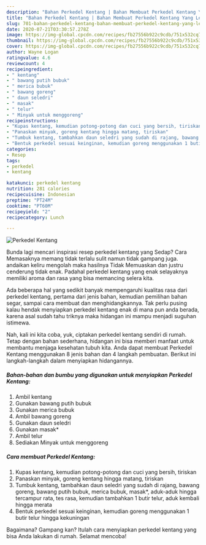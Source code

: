 ```yaml
---
description: "Bahan Perkedel Kentang | Bahan Membuat Perkedel Kentang Yang Lezat Sekali"
title: "Bahan Perkedel Kentang | Bahan Membuat Perkedel Kentang Yang Lezat Sekali"
slug: 701-bahan-perkedel-kentang-bahan-membuat-perkedel-kentang-yang-lezat-sekali
date: 2020-07-21T03:30:57.278Z
image: https://img-global.cpcdn.com/recipes/fb27556b922c9cdb/751x532cq70/perkedel-kentang-foto-resep-utama.jpg
thumbnail: https://img-global.cpcdn.com/recipes/fb27556b922c9cdb/751x532cq70/perkedel-kentang-foto-resep-utama.jpg
cover: https://img-global.cpcdn.com/recipes/fb27556b922c9cdb/751x532cq70/perkedel-kentang-foto-resep-utama.jpg
author: Wayne Logan
ratingvalue: 4.6
reviewcount: 4
recipeingredient:
- " kentang"
- " bawang putih bubuk"
- " merica bubuk"
- " bawang goreng"
- " daun seledri"
- " masak"
- " telur"
- " Minyak untuk menggoreng"
recipeinstructions:
- "Kupas kentang, kemudian potong-potong dan cuci yang bersih, tiriskan"
- "Panaskan minyak, goreng kentang hingga matang, tiriskan"
- "Tumbuk kentang, tambahkan daun seledri yang sudah di rajang, bawang goreng, bawang putih bubuk, merica bubuk, masak*, aduk-aduk hingga tercampur rata, tes rasa, kemudian tambahkan 1 butir telur, aduk kembali hingga merata"
- "Bentuk perkedel sesuai keinginan, kemudian goreng menggunakan 1 butir telur hingga kekuningan"
categories:
- Resep
tags:
- perkedel
- kentang

katakunci: perkedel kentang 
nutrition: 281 calories
recipecuisine: Indonesian
preptime: "PT24M"
cooktime: "PT60M"
recipeyield: "2"
recipecategory: Lunch

---
```



![Perkedel Kentang](https://img-global.cpcdn.com/recipes/fb27556b922c9cdb/751x532cq70/perkedel-kentang-foto-resep-utama.jpg)

Bunda lagi mencari inspirasi resep perkedel kentang yang Sedap? Cara Memasaknya memang tidak terlalu sulit namun tidak gampang juga. andaikan keliru mengolah maka hasilnya Tidak Memuaskan dan justru cenderung tidak enak. Padahal perkedel kentang yang enak selayaknya memiliki aroma dan rasa yang bisa memancing selera kita.

Ada beberapa hal yang sedikit banyak mempengaruhi kualitas rasa dari perkedel kentang, pertama dari jenis bahan, kemudian pemilihan bahan segar, sampai cara membuat dan menghidangkannya. Tak perlu pusing kalau hendak menyiapkan perkedel kentang enak di mana pun anda berada, karena asal sudah tahu triknya maka hidangan ini mampu menjadi suguhan istimewa.




Nah, kali ini kita coba, yuk, ciptakan perkedel kentang sendiri di rumah. Tetap dengan bahan sederhana, hidangan ini bisa memberi manfaat untuk membantu menjaga kesehatan tubuh kita. Anda dapat membuat Perkedel Kentang menggunakan 8 jenis bahan dan 4 langkah pembuatan. Berikut ini langkah-langkah dalam menyiapkan hidangannya.

<!--inarticleads1-->

##### Bahan-bahan dan bumbu yang digunakan untuk menyiapkan Perkedel Kentang:

1. Ambil  kentang
1. Gunakan  bawang putih bubuk
1. Gunakan  merica bubuk
1. Ambil  bawang goreng
1. Gunakan  daun seledri
1. Gunakan  masak*
1. Ambil  telur
1. Sediakan  Minyak untuk menggoreng




<!--inarticleads2-->

##### Cara membuat Perkedel Kentang:

1. Kupas kentang, kemudian potong-potong dan cuci yang bersih, tiriskan
1. Panaskan minyak, goreng kentang hingga matang, tiriskan
1. Tumbuk kentang, tambahkan daun seledri yang sudah di rajang, bawang goreng, bawang putih bubuk, merica bubuk, masak*, aduk-aduk hingga tercampur rata, tes rasa, kemudian tambahkan 1 butir telur, aduk kembali hingga merata
1. Bentuk perkedel sesuai keinginan, kemudian goreng menggunakan 1 butir telur hingga kekuningan




Bagaimana? Gampang kan? Itulah cara menyiapkan perkedel kentang yang bisa Anda lakukan di rumah. Selamat mencoba!
